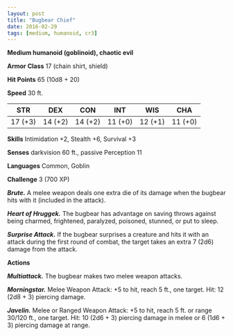 ```yaml
---
layout: post
title: "Bugbear Chief"
date: 2016-02-29
tags: [medium, humanoid, cr3]
---
```


**Medium humanoid (goblinoid), chaotic evil**

**Armor Class** 17 (chain shirt, shield)

**Hit Points** 65 (10d8 + 20)

**Speed** 30 ft.

|   STR   |   DEX   |   CON   |   INT   |   WIS   |   CHA   |
|:-----:|:-----:|:-----:|:-----:|:-----:|:-----:|
| 17 (+3) | 14 (+2) | 14 (+2) | 11 (+0) | 12 (+1) | 11 (+0) |

**Skills** Intimidation +2, Stealth +6, Survival +3 

**Senses** darkvision 60 ft., passive Perception 11 

**Languages** Common, Goblin 

**Challenge** 3 (700 XP)

***Brute.*** A melee weapon deals one extra die of its damage when the bugbear hits with it (included in the attack). 

***Heart of Hruggek.*** The bugbear has advantage on saving throws against being charmed, frightened, paralyzed, poisoned, stunned, or put to sleep.

***Surprise Attack.*** If the bugbear surprises a creature and hits it with an attack during the first round of combat, the target takes an extra 7 (2d6) damage from the attack. 

**Actions** 

***Multiattack.*** The bugbear makes two melee weapon attacks.

***Morningstar.*** Melee Weapon Attack: +5 to hit, reach 5 ft., one target. Hit: 12 (2d8 + 3) piercing damage. 

***Javelin.*** Melee or Ranged Weapon Attack: +5 to hit, reach 5 ft. or range 30/120 ft., one target. Hit: 10 (2d6 + 3) piercing damage in melee or 6 (1d6 + 3) piercing damage at range.